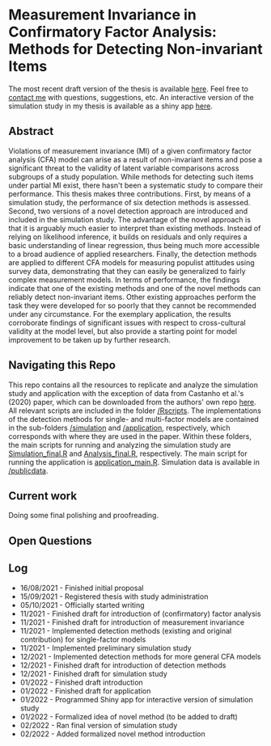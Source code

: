# Measurement Invariance in Confirmatory Factor Analysis: Methods for Detecting Non-invariant Items
The most recent draft version of the thesis is available [here](https://www.overleaf.com/read/ggznrkmtkwxp). Feel free to [contact me](mailto:prieger@ethz.ch?subject=[Transparent%20Master%20Thesis]%20Inquiry) with questions, suggestions, etc. An interactive version of the simulation study in my thesis is available as a shiny app [here](https://prieger.shinyapps.io/miapp/).

## Abstract
Violations of measurement invariance (MI) of a given confirmatory factor analysis (CFA) model can arise as a result of non-invariant items and pose a significant threat to the validity of latent variable comparisons across subgroups of a study population. While methods for detecting such items under partial MI exist, there hasn't been a systematic study to compare their performance. This thesis makes three contributions. First, by means of a simulation study, the performance of six detection methods is assessed. Second, two versions of a novel detection approach are introduced and included in the simulation study. The advantage of the novel approach is that it is arguably much easier to interpret than existing methods. Instead of relying on likelihood inference, it builds on residuals and only requires a basic understanding of linear regression, thus being much more accessible to a broad audience of applied researchers. Finally, the detection methods are applied to different CFA models for measuring populist attitudes using survey data, demonstrating that they can easily be generalized to fairly complex measurement models. 
In terms of performance, the findings indicate that one of the existing methods and one of the novel methods can reliably detect non-invariant items. Other existing approaches perform the task they were developed for so poorly that they cannot be recommended under any circumstance. For the exemplary application, the results corroborate findings of significant issues with respect to cross-cultural validity at the model level, but also provide a starting point for model improvement to be taken up by further research.

## Navigating this Repo
This repo contains all the resources to replicate and analyze the simulation study and application with the exception of data from Castanho et al.'s (2020) paper, which can be downloaded from the authors' own repo [here](https://github.com/bcastanho/PRQ2019). All relevant scripts are included in the folder [/Rscripts](https://github.com/pitrieger/masterthesis/tree/main/Rscripts). The implementations of the detection methods for single- and multi-factor models are contained in the sub-folders [/simulation](https://github.com/pitrieger/masterthesis/tree/main/Rscripts/simulation) and [/application](https://github.com/pitrieger/masterthesis/tree/main/Rscripts/application), respectively, which corresponds with where they are used in the paper. Within these folders, the main scripts for running and analyzing the simulation study are [Simulation_final.R](https://github.com/pitrieger/masterthesis/blob/main/Rscripts/simulation/Simulation_final.R) and [Analysis_final.R](https://github.com/pitrieger/masterthesis/blob/main/Rscripts/simulation/Analysis_final.R), respectively. The main script for running the application is [application_main.R](https://github.com/pitrieger/masterthesis/blob/main/Rscripts/application/application_main.R). Simulation data is available in [/publicdata](https://github.com/pitrieger/masterthesis/blob/main/publicdata).

## Current work
Doing some final polishing and proofreading.

## Open Questions


## Log
- 16/08/2021 - Finished initial proposal
- 15/09/2021 - Registered thesis with study administration
- 05/10/2021 - Officially started writing
- 11/2021 - Finished draft for introduction of (confirmatory) factor analysis
- 11/2021 - Finished draft for introduction of measurement invariance
- 11/2021 - Implemented detection methods (existing and original contribution) for single-factor models
- 11/2021 - Implemented preliminary simulation study
- 12/2021 - Implemented detection methods for more general CFA models
- 12/2021 - Finished draft for introduction of detection methods
- 12/2021 - Finished draft for simulation study
- 01/2022 - Finished draft introduction
- 01/2022 - Finished draft for application
- 01/2022 - Programmed Shiny app for interactive version of simulation study
- 01/2022 - Formalized idea of novel method (to be added to draft)
- 02/2022 - Ran final version of simulation study
- 02/2022 - Added formalized novel method introduction


<!--- ![70%](https://progress-bar.dev/70) --->


